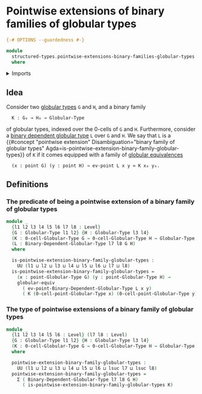 # Pointwise extensions of binary families of globular types

```agda
{-# OPTIONS --guardedness #-}

module
  structured-types.pointwise-extensions-binary-families-globular-types
  where
```

<details><summary>Imports</summary>

```agda
open import foundation.dependent-pair-types
open import foundation.universe-levels

open import structured-types.binary-dependent-globular-types
open import structured-types.globular-equivalences
open import structured-types.globular-types
open import structured-types.points-globular-types
```

</details>

## Idea

Consider two [globular types](structured-types.globular-types.md) `G` and `H`,
and a binary family

```text
  K : G₀ → H₀ → Globular-Type
```

of globular types, indexed over the 0-cells of `G` and `H`. Furthermore,
consider a
[binary dependent globular type](structured-types.binary-dependent-globular-types.md)
`L` over `G` and `H`. We say that `L` is a
{{#concept "pointwise extension" Disambiguation="binary family of globular types" Agda=is-pointwise-extension-binary-family-globular-types}}
of `K` if it comes equipped with a family of
[globular equivalences](structured-types.globular-equivalences.md)

```text
  (x : point G) (y : point H) → ev-point L x y ≃ K x₀ y₀.
```

## Definitions

### The predicate of being a pointwise extension of a binary family of globular types

```agda
module _
  {l1 l2 l3 l4 l5 l6 l7 l8 : Level}
  {G : Globular-Type l1 l2} {H : Globular-Type l3 l4}
  (K : 0-cell-Globular-Type G → 0-cell-Globular-Type H → Globular-Type l5 l6)
  (L : Binary-Dependent-Globular-Type l7 l8 G H)
  where

  is-pointwise-extension-binary-family-globular-types :
    UU (l1 ⊔ l2 ⊔ l3 ⊔ l4 ⊔ l5 ⊔ l6 ⊔ l7 ⊔ l8)
  is-pointwise-extension-binary-family-globular-types =
    (x : point-Globular-Type G) (y : point-Globular-Type H) →
    globular-equiv
      ( ev-point-Binary-Dependent-Globular-Type L x y)
      ( K (0-cell-point-Globular-Type x) (0-cell-point-Globular-Type y))
```

### The type of pointwise extensions of a binary family of globular types

```agda
module _
  {l1 l2 l3 l4 l5 l6 : Level} (l7 l8 : Level)
  {G : Globular-Type l1 l2} {H : Globular-Type l3 l4}
  (K : 0-cell-Globular-Type G → 0-cell-Globular-Type H → Globular-Type l5 l6)
  where

  pointwise-extension-binary-family-globular-types :
    UU (l1 ⊔ l2 ⊔ l3 ⊔ l4 ⊔ l5 ⊔ l6 ⊔ lsuc l7 ⊔ lsuc l8)
  pointwise-extension-binary-family-globular-types =
    Σ ( Binary-Dependent-Globular-Type l7 l8 G H)
      ( is-pointwise-extension-binary-family-globular-types K)
```
